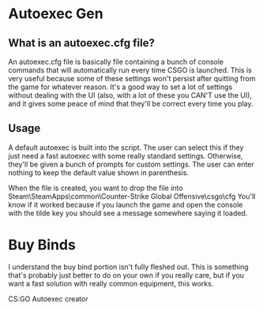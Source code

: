 # Autoexec Gen

## What is an autoexec.cfg file?
An autoexec.cfg file is basically file containing a bunch of console commands that will automatically run every time CSGO is launched. This is very useful because some of these settings won't persist after quitting from the game for whatever reason. It's a good way to set a lot of settings without dealing with the UI (also, with a lot of these you CAN'T use the UI), and it gives some peace of mind that they'll be correct every time you play.

## Usage
A default autoexec is built into the script. The user can select this if they just need a fast autoexec with some really standard settings.
Otherwise, they'll be given a bunch of prompts for custom settings. The user can enter nothing to keep the default value shown in parenthesis. 

When the file is created, you want to drop the file into Steam\SteamApps\common\Counter-Strike Global Offensive\csgo\cfg 
You'll know if it worked because if you launch the game and open the console with the tilde key you should see a message somewhere saying it loaded.

# Buy Binds
I understand the buy bind portion isn't fully fleshed out. This is something that's probably just better to do on your own if you really care, but if you want a fast solution with really common equipment, this works.

CS:GO Autoexec creator
